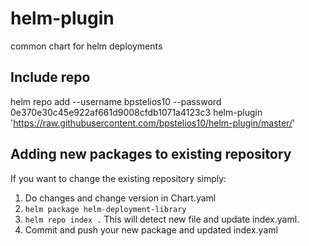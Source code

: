 # helm-plugin
common chart for helm deployments

## Include repo
helm repo add --username bpstelios10 --password 0e370e30c45e922af661d9008cfdb1071a4123c3 helm-plugin 'https://raw.githubusercontent.com/bpstelios10/helm-plugin/master/'

## Adding new packages to existing repository
If you want to change the existing repository simply:
1) Do changes and change version in Chart.yaml
2) `helm package helm-deployment-library`
2) `helm repo index .` This will detect new file and update index.yaml.
3) Commit and push your new package and updated index.yaml
